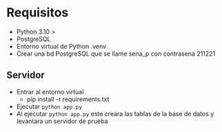 # Requisitos

- Python 3.10 >
- PostgreSQL
- Entorno virtual de Python .venv
- Crear una bd PostgreSQL que se llame sena_p con contrasena 211221

## Servidor

- Entrar al entorno virtual
  - pip install -r requirements.txt
- Ejecutar `python app.py`
- Al ejecutar `python app.py` este creara las tablas de la base de datos y levantara un servidor de prueba
